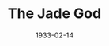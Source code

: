---
title: The Jade God
date: 1933-02-14
closing_date:
layout: productions
featured_image:
image_caption:
image_credit:
playbill:
Theatre: Theatre Jacksonville
cast:
- Mrs. Thursby: Dorothy Germain
- Jean Millicent: Edith Pullen
- John Martin: Gordon McCauley
- John Millicent: Isaac Peiser
- Inspector Burke: John H. Pratt
- Edith Derrick: Pauline Entenza
- Jack Derrick: Stuart Cavanagh
- Blunt: Ed Goodman
- Perkins: Gertrude F. Jacobi
- Peters: Lawrence Case
crew:
- Director: Charles F. Hopkins, Jr.
- Scenery: Ronald Kennard
- Props: Mrs. R.R. Killinger
understudies:
orchestra:
external_links:
---